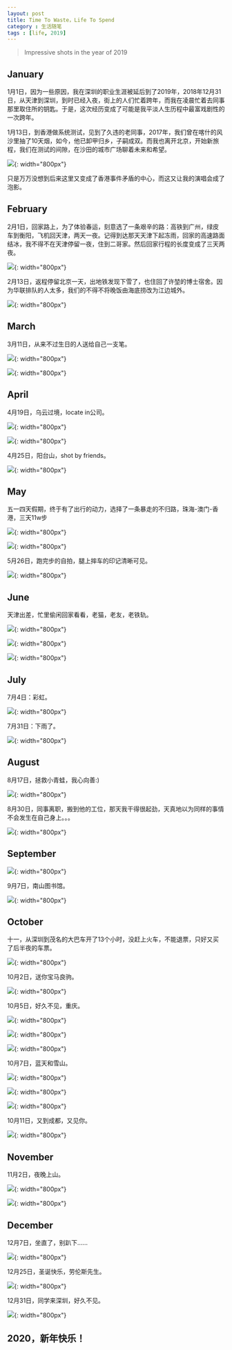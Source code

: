 ```yaml
---
layout: post
title: Time To Waste，Life To Spend
category : 生活随笔
tags : [life, 2019]
---
```


>Impressive shots in the year of 2019

## January
1月1日，因为一些原因，我在深圳的职业生涯被延后到了2019年，2018年12月31日，从天津到深圳，到时已经入夜，街上的人们忙着跨年，而我在凌晨忙着去同事那里取住所的钥匙。于是，这次经历变成了可能是我平淡人生历程中最富戏剧性的一次跨年。

1月13日，到香港做系统测试，见到了久违的老同事，2017年，我们曾在喀什的风沙里抽了10天烟，如今，他已卸甲归乡，子嗣成双。而我也离开北京，开始新旅程，我们在测试的间隙，在沙田的城市广场聊着未来和希望。

![](   https://themeiwu.com/img/life/life201901.PNG){: width="800px"}

只是万万没想到后来这里又变成了香港事件矛盾的中心，而这又让我的演唱会成了泡影。

## February
2月1日，回家路上，为了体验春运，刻意选了一条艰辛的路：高铁到广州，绿皮车到衡阳，飞机回天津，两天一夜。记得到达那天天津下起冻雨，回家的高速路面结冰，我不得不在天津停留一夜，住到二哥家。然后回家行程的长度变成了三天两夜。

![](   https://themeiwu.com/img/life/life201902.PNG){: width="800px"}

2月13日，返程停留北京一天，出地铁发现下雪了，也住回了许堃的博士宿舍。因为华联排队的人太多，我们的不得不将晚饭由海底捞改为江边城外。

![](   https://themeiwu.com/img/life/life201903.PNG){: width="800px"}

## March
3月11日，从来不过生日的人送给自己一支笔。

![](   https://themeiwu.com/img/life/201904.PNG){: width="800px"}

![](   https://themeiwu.com/img/life/201935.PNG){: width="800px"}

## April
4月19日，乌云过境，locate in公司。

![](   https://themeiwu.com/img/life/201907.PNG){: width="800px"}


![](   https://themeiwu.com/img/life/201908.PNG){: width="800px"}

4月25日，阳台山，shot by friends。

![](   https://themeiwu.com/img/life/201909.PNG){: width="800px"}

## May

五一四天假期，终于有了出行的动力，选择了一条暴走的不归路，珠海-澳门-香港，三天11w步

![](   https://themeiwu.com/img/life/201911.PNG){: width="800px"}

![](   https://themeiwu.com/img/life/201913.PNG){: width="800px"}

5月26日，跑完步的自拍，腿上摔车的印记清晰可见。

![](   https://themeiwu.com/img/life/201914.PNG){: width="800px"}

## June

天津出差，忙里偷闲回家看看，老猫，老友，老铁轨。

![](   https://themeiwu.com/img/life/201916.PNG){: width="800px"}

![](   https://themeiwu.com/img/life/20190000.PNG){: width="800px"}

![](   https://themeiwu.com/img/life/201917.PNG){: width="800px"}

## July

7月4日：彩虹。

![](   https://themeiwu.com/img/life/201918.PNG){: width="800px"}

7月31日：下雨了。

![](   https://themeiwu.com/img/life/201920.PNG){: width="800px"}

## August

8月17日，拯救小青蛙，我心向善:)

![](   https://themeiwu.com/img/life/201921.PNG){: width="800px"}

8月30日，同事离职，搬到他的工位，那天我干得很起劲，天真地以为同样的事情不会发生在自己身上。。。

![](   https://themeiwu.com/img/life/201922.PNG){: width="800px"}

## September

![](   https://themeiwu.com/img/life/201910.PNG){: width="800px"}

9月7日，南山图书馆。

![](   https://themeiwu.com/img/life/20190004.PNG){: width="800px"}

## October
十一，从深圳到茂名的大巴车开了13个小时，没赶上火车，不能退票，只好又买了后半夜的车票。

![](   https://themeiwu.com/img/life/201923.PNG){: width="800px"}

10月2日，送你宝马良驹。

![](   https://themeiwu.com/img/life/201925.PNG){: width="800px"}

10月5日，好久不见，重庆。

![](   https://themeiwu.com/img/life/20190001.jpg){: width="800px"}

![](   https://themeiwu.com/img/life/201926.PNG){: width="800px"}

![](   https://themeiwu.com/img/life/201927.PNG){: width="800px"}

10月7日，蓝天和雪山。

![](   https://themeiwu.com/img/life/201929.PNG){: width="800px"}

![](   https://themeiwu.com/img/life/201930.PNG){: width="800px"}

![](   https://themeiwu.com/img/life/201931.PNG){: width="800px"}

10月11日，又到成都，又见你。

![](   https://themeiwu.com/img/life/201932.PNG){: width="800px"}

## November
11月2日，夜晚上山。

![](   https://themeiwu.com/img/life/201933.PNG){: width="800px"}


![](   https://themeiwu.com/img/life/201934.PNG){: width="800px"}

## December
12月7日，坐直了，别趴下……

![](   https://themeiwu.com/img/life/201937.PNG){: width="800px"}

12月25日，圣诞快乐，劳伦斯先生。

![](   https://themeiwu.com/img/life/201938.PNG){: width="800px"}

12月31日，同学来深圳，好久不见。

![](   https://themeiwu.com/img/life/201921.PNG){: width="800px"}

## 2020，新年快乐！
